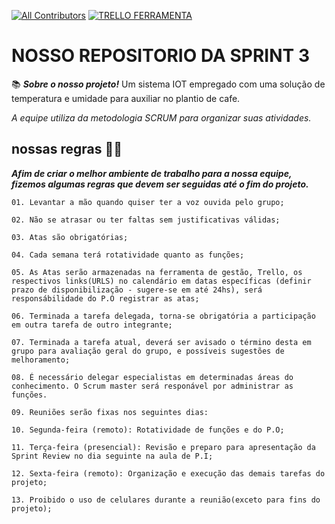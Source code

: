 [![All Contributors](https://img.shields.io/badge/contributors_sprint_3-3-orange.svg?style=flat-square)](#contributors)
[![TRELLO FERRAMENTA](https://img.shields.io/badge/-trello-blue)](https://trello.com/b/1c55RnRI/sprint2)
# NOSSO REPOSITORIO DA SPRINT 3 
📚  ***Sobre o nosso projeto!***
Um sistema IOT empregado com uma solução de temperatura e umidade para auxiliar no plantio de cafe.

 *A equipe utiliza da metodologia SCRUM para organizar suas atividades.*
 
 ## nossas regras 🧑‍💼
 
***Afim de criar o melhor ambiente de trabalho para a nossa equipe, fizemos algumas regras que devem ser seguidas até o fim do projeto.***

    01. Levantar a mão quando quiser ter a voz ouvida pelo grupo;

    02. Não se atrasar ou ter faltas sem justificativas válidas;

    03. Atas são obrigatórias;

    04. Cada semana terá rotatividade quanto as funções;

    05. As Atas serão armazenadas na ferramenta de gestão, Trello, os respectivos links(URLS) no calendário em datas específicas (definir prazo de disponibilização - sugere-se em até 24hs), será responsábilidade do P.O registrar as atas;

    06. Terminada a tarefa delegada, torna-se obrigatória a participação em outra tarefa de outro integrante;

    07. Terminada a tarefa atual, deverá ser avisado o término desta em grupo para avaliação geral do grupo, e possíveis sugestões de melhoramento;

    08. É necessário delegar especialistas em determinadas áreas do conhecimento. O Scrum master será responável por administrar as funções.

    09. Reuniões serão fixas nos seguintes dias:

    10. Segunda-feira (remoto): Rotatividade de funções e do P.O;

    11. Terça-feira (presencial): Revisão e preparo para apresentação da Sprint Review no dia seguinte na aula de P.I;

    12. Sexta-feira (remoto): Organização e execução das demais tarefas do projeto;
    
    13. Proibido o uso de celulares durante a reunião(exceto para fins do projeto);
